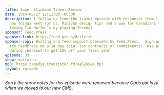 ```yaml
---
title: Super Stickman Travel Review
date: 2014-08-27 12:11:00 -06:00
description: I follow up from the travel episode with responses from listeners and
  how things went for us. Minivan design tips and a way for Canadians to recover from
  losing Tim Horton’s by playing Threes!
sponsor: Feed.Press
sponsor-link: http://feed.press/dailyish
sponsor-copy: Hosting and feed support provided by Feed.Press.  Sign-up today and
  try FeedPress on a 14 day trial (no contracts or commitments). Use promo code "dailyish"
  during checkout to get 10% off your first year.
episode: 33
show: dailyish
mp3: https://media.transistor.fm/aa526584.mp3
layout: episode
---
```


<em>Sorry the show notes for this episode were removed because Chris got lazy when we moved to our new CMS</em>.
